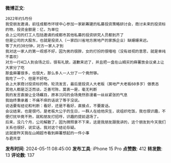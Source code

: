 **微博正文**: 
```
2022年约5月份
我受朋友邀请，前往成都市环球中心参加一家新筹建的私募投资策略研讨会，商讨未来的投资标的物，投资金额是：亿，为单位
会上公司的打工人包括邀请的成都市其他私募的投资研究人员都到齐了
但是公司的大股东，也就是投资人（一家四川省地方房地产的家族企业）缺姗姗来迟。
等了大约30分钟，对方一家人才到
我对这一家人的第一观感不好，因为男的很胖，女的打扮的很嘻哈（没有歧视的意思，就是单纯不喜欢）
对方一行4口人到会场之后，很有礼貌，道歉来迟了，并且把一盒在山姆买的麻薯放会议桌上让大家分了吃
那盒麻薯很多，也很大，那么多人一人分了一个竟然够。
我吃了一个，但是不好吃。
会上大家商讨投资标的物，轮流发言，最后是投资人大老板（房地产大老板60多岁）做表态
其他人都是泛泛而谈，乏善可陈，莫衷一是，毫无判断
我的发言直接让全场瞩目，原本沉闷的会场竟然弥漫着一丝丝紧张的气息
我始终秉承着：不痛不痒的话说了等于没说。
说话要有结论和判断：看好，还是不看好，直接点，不要废话。
会议结束，也是很巧，是老板大公子的生日，一群人在给他庆生，说组织吃饭，我也很识趣，不便打扰毕竟不熟，就和朋友打招呼，识趣的提前退场了。
后来，没几个月，公司解散了，因为牌照拿不下来，这是我朋友跟我讲的，这个朋友到今天我们关系也很好，说实话，我对这个结论存疑。
这就是昨天我在山姆超市看到麻薯想起的一件小事
与君共享
```
**发布时间**: 2024-05-11 08:45:00
**发布工具**: iPhone 15 Pro
**点赞数**: 412
**转发数**: 13
**评论数**: 137
